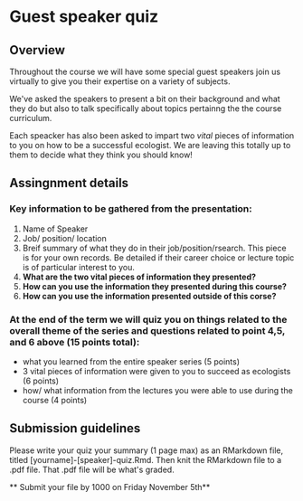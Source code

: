 # Guest speaker quiz

## Overview
Throughout the course we will have some special guest speakers join us virtually to give you their expertise on a variety of subjects. 

We've asked the speakers to present a bit on their background and what they do but also to talk specifically about topics pertainng the the course curriculum. 

Each speacker has also been asked to impart two *vital* pieces of information to you on how to be a successful ecologist. We are leaving this totally up to them to decide what they think you should know!

## Assingnment details

### Key information to be gathered from the presentation:
1. Name of Speaker
2. Job/ position/ location
3. Breif summary of what they do in their job/position/rsearch. This piece is for your own records. Be detailed if their career choice or lecture topic is of particular interest to you. 
4. **What are the two vital pieces of information they presented?**
5. **How can you use the information they presented during this course?**
6. **How can you use the information presented outside of this corse?**

### At the end of the term we will quiz you on things related to the overall theme of the series and questions related to point 4,5, and 6 above (15 points total):
- what you learned from the entire speaker series (5 points)
- 3 vital pieces of information were given to you to succeed as ecologists (6 points)
- how/ what information from the lectures you were able to use during the course (4 points)

## Submission guidelines
Please write your quiz your summary (1 page max) as an RMarkdown file, titled [yourname]-[speaker]-quiz.Rmd. Then knit the RMarkdown file to a .pdf file. 
That .pdf file will be what's graded.

** Submit your file by 1000 on Friday November 5th**

